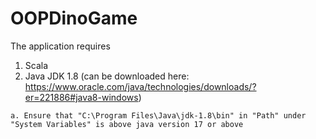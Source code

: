 ﻿# OOPDinoGame

The application requires
  1. Scala
  2. Java JDK 1.8 (can be downloaded here: https://www.oracle.com/java/technologies/downloads/?er=221886#java8-windows)
     
    a. Ensure that "C:\Program Files\Java\jdk-1.8\bin" in "Path" under "System Variables" is above java version 17 or above
